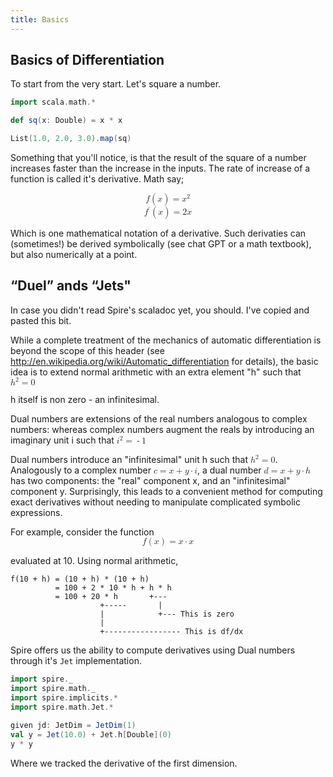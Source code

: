 ```yaml
---
title: Basics
---
```



## Basics of Differentiation

To start from the very start. Let's square a number.
```scala mdoc
import scala.math.*

def sq(x: Double) = x * x

List(1.0, 2.0, 3.0).map(sq)

```
Something that you'll notice, is that the result of the square of a number increases faster than the increase in the inputs. The rate of increase of a function is called it's derivative. Math say;

<math xmlns="http://www.w3.org/1998/Math/MathML" display="block">
  <mrow>
    <mi>f</mi>
    <mo>(</mo>
    <mi>x</mi>
    <mo>)</mo>
    <mo>=</mo>
    <msup>
      <mi>x</mi>
      <mn>2</mn>
    </msup>
  </mrow>
</math>

<math xmlns="http://www.w3.org/1998/Math/MathML" display="block">
  <mrow>
    <msup>
      <mi>f</mi>
      <mo>'</mo>
    </msup>
    <mo>(</mo>
    <mi>x</mi>
    <mo>)</mo>
    <mo>=</mo>
    <mn>2</mn>
    <mi>x</mi>
  </mrow>
</math>

Which is one mathematical notation of a derivative. Such derivaties can (sometimes!) be derived symbolically (see chat GPT or a math textbook), but also numerically at a point.

## “Duel” ands “Jets"

In case you didn't read Spire's scaladoc yet, you should. I've copied and pasted this bit.

While a complete treatment of the mechanics of automatic differentiation is beyond the scope of this header (see http://en.wikipedia.org/wiki/Automatic_differentiation for details), the basic idea is to extend normal arithmetic with an extra element "h" such that <math xmlns="http://www.w3.org/1998/Math/MathML" display="inline">
  <msup>
    <mi>h</mi>
    <mn>2</mn>
  </msup>
  <mo>=</mo>
  <mn>0</mn>
</math>

h itself is non zero - an infinitesimal.

Dual numbers are extensions of the real numbers analogous to complex numbers: whereas complex numbers augment the reals by introducing an imaginary unit i such that <math xmlns="http://www.w3.org/1998/Math/MathML" display="inline">
  <msup>
    <mi>i</mi>
    <mn>2</mn>
  </msup>
  <mo>=</mo>
  <mo>-</mo>
  <mn>1</mn>
</math>

Dual numbers introduce an "infinitesimal" unit h such that <math xmlns="http://www.w3.org/1998/Math/MathML" display="inline">
  <msup>
    <mi>h</mi>
    <mn>2</mn>
  </msup>
  <mo>=</mo>
  <mn>0</mn>
</math>. Analogously to a complex number <math xmlns="http://www.w3.org/1998/Math/MathML" display="inline">
  <mi>c</mi>
  <mo>=</mo>
  <mi>x</mi>
  <mo>+</mo>
  <mi>y</mi>
  <mo>&#x22C5;</mo>
  <mi>i</mi>
</math>, a dual number <math xmlns="http://www.w3.org/1998/Math/MathML" display="inline">
  <mi>d</mi>
  <mo>=</mo>
  <mi>x</mi>
  <mo>+</mo>
  <mi>y</mi>
  <mo>&#x22C5;</mo>
  <mi>h</mi>
</math> has two components: the "real" component x, and an "infinitesimal" component y. Surprisingly, this leads to a convenient method for computing exact derivatives without needing to manipulate complicated symbolic expressions.

For example, consider the function
<math xmlns="http://www.w3.org/1998/Math/MathML" display="block">
  <mrow>
    <mi>f</mi>
    <mo>(</mo>
    <mi>x</mi>
    <mo>)</mo>
    <mo>=</mo>
    <mi>x</mi>
    <mo>&#x22C5;</mo>  <!-- Multiplication dot -->
    <mi>x</mi>
  </mrow>
</math>

 evaluated at 10. Using normal arithmetic,

```
f(10 + h) = (10 + h) * (10 + h)
          = 100 + 2 * 10 * h + h * h
          = 100 + 20 * h       +---
                    +-----       |
                    |            +--- This is zero
                    |
                    +----------------- This is df/dx
```
Spire offers us the ability to compute derivatives using Dual numbers through it's `Jet` implementation.

```scala mdoc
import spire._
import spire.math._
import spire.implicits.*
import spire.math.Jet.*

given jd: JetDim = JetDim(1)
val y = Jet(10.0) + Jet.h[Double](0)
y * y
```
Where we tracked the derivative of the first dimension.
